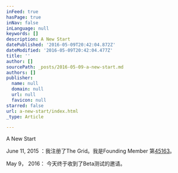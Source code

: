 ```yaml
---
inFeed: true
hasPage: true
inNav: false
inLanguage: null
keywords: []
description: A New Start
datePublished: '2016-05-09T20:42:04.872Z'
dateModified: '2016-05-09T20:42:04.477Z'
title: ''
author: []
sourcePath: _posts/2016-05-09-a-new-start.md
authors: []
publisher:
  name: null
  domain: null
  url: null
  favicon: null
starred: false
url: a-new-start/index.html
_type: Article

---
```

A New Start

June 11, 2015 ：我注册了The Grid。我是Founding Member 第​[45163][0]。​​​​​​​​​​​​

​May 9， 2016： ​​今天终于收到了Beta测试的邀请​​​​​​​。

[0]: HTTPS://THEGRID.IO/#45163